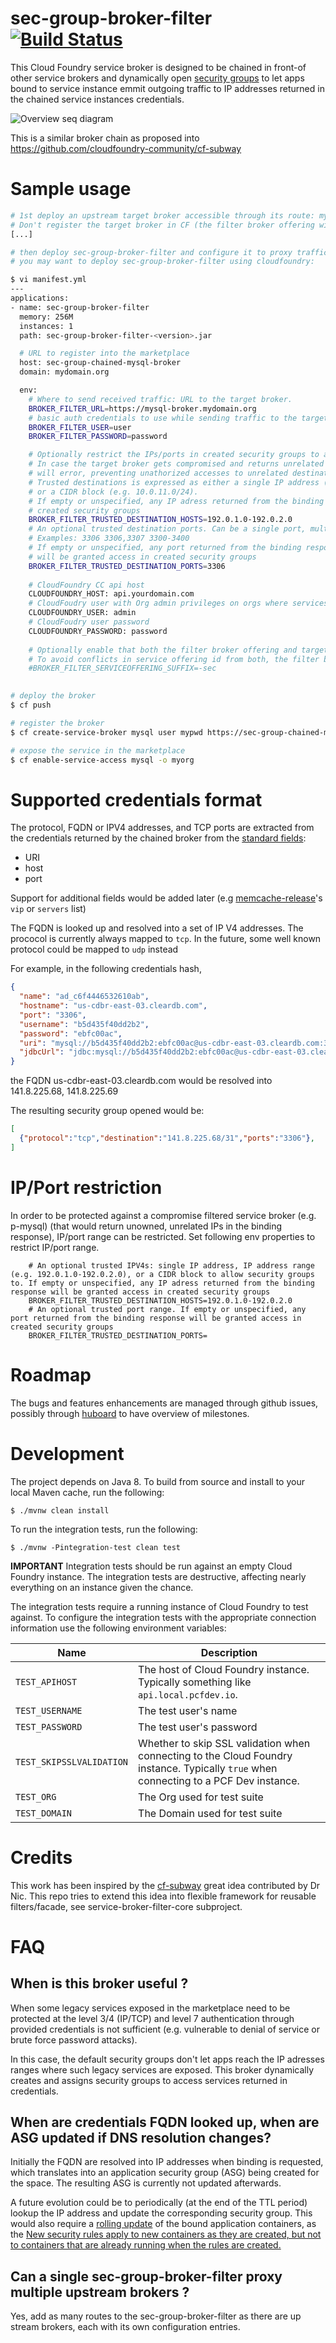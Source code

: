 # sec-group-broker-filter [![Build Status](https://travis-ci.org/orange-cloudfoundry/sec-group-broker-filter.svg?branch=master)](https://travis-ci.org/orange-cloudfoundry/sec-group-broker-filter)

This Cloud Foundry service broker is designed to be chained in front-of other service brokers and dynamically open [security groups](https://docs.cloudfoundry.org/adminguide/app-sec-groups.html) to let apps bound to service instance emmit outgoing traffic to IP addresses returned in the chained service instances credentials. 

![Overview seq diagram](http://plantuml.com/plantuml/svg/lP7DYi8m4CVlVOgvgGVnNfO53IWU164VeCHqA8D3KYT9mRUtMGLBDUX1lCuml__7A7QnhfIpGHmp2in_uGzDjH4NssebxeXIhOa3IWb6C_j-BHqPXEiIblijJ8qEcbspQCLrvCdPMQ5De4u7pE6Ap3mvs9tzYM_Zl6pvLBV6byg5-apg0zbwLanUwdsZYkJbBZIyoj9_vYEwO8XY_J-BR0D6i4ORIBCVrleMlBS-RhbCm1wmI7mF7aqK2cTeqZb4doILId7kGSQCeO-7tSDR-uJPjxuPDdD_0G00)

This is a similar broker chain as proposed into https://github.com/cloudfoundry-community/cf-subway

# Sample usage

```sh
# 1st deploy an upstream target broker accessible through its route: mysql-broker.mydomain.org. 
# Don't register the target broker in CF (the filter broker offering will be registered instead)
[...]

# then deploy sec-group-broker-filter and configure it to proxy traffic to the target broker:
# you may want to deploy sec-group-broker-filter using cloudfoundry:

$ vi manifest.yml
---
applications:
- name: sec-group-broker-filter
  memory: 256M
  instances: 1
  path: sec-group-broker-filter-<version>.jar

  # URL to register into the marketplace
  host: sec-group-chained-mysql-broker
  domain: mydomain.org

  env:
    # Where to send received traffic: URL to the target broker.
    BROKER_FILTER_URL=https://mysql-broker.mydomain.org
    # basic auth credentials to use while sending traffic to the target broker 
    BROKER_FILTER_USER=user
    BROKER_FILTER_PASSWORD=password

    # Optionally restrict the IPs/ports in created security groups to a set of trusted destinations. 
    # In case the target broker gets compromised and returns unrelated IPs in credentials, the binding response 
    # will error, preventing unathorized accesses to unrelated destinations.
    # Trusted destinations is expressed as either a single IP address (10.0.11.0), an IP address range (e.g. 10.0.11.1-10.0.11.2), 
    # or a CIDR block (e.g. 10.0.11.0/24). 
    # If empty or unspecified, any IP adress returned from the binding response will be granted access in 
    # created security groups
    BROKER_FILTER_TRUSTED_DESTINATION_HOSTS=192.0.1.0-192.0.2.0
    # An optional trusted destination ports. Can be a single port, multiple comma-separated ports, or a single range of ports. 
    # Examples: 3306 3306,3307 3300-3400
    # If empty or unspecified, any port returned from the binding response 
    # will be granted access in created security groups
    BROKER_FILTER_TRUSTED_DESTINATION_PORTS=3306
     
    # CloudFoundry CC api host 
    CLOUDFOUNDRY_HOST: api.yourdomain.com
    # CloudFoudry user with Org admin privileges on orgs where services will be bound
    CLOUDFOUNDRY_USER: admin
    # CloudFoudry user password
    CLOUDFOUNDRY_PASSWORD: password
    
    # Optionally enable that both the filter broker offering and target broker offering coexist in the marketplace
    # To avoid conflicts in service offering id from both, the filter broker offering will have the specified suffix added
    #BROKER_FILTER_SERVICEOFFERING_SUFFIX=-sec

    
# deploy the broker    
$ cf push 

# register the broker 
$ cf create-service-broker mysql user mypwd https://sec-group-chained-mysql-broker.mydomain.org

# expose the service in the marketplace
$ cf enable-service-access mysql -o myorg 

```` 

# Supported credentials format

The protocol, FQDN or IPV4 addresses, and TCP ports are extracted from the credentials returned by the chained broker from the [standard fields](https://docs.cloudfoundry.org/services/binding-credentials.html):
* URI
* host
* port

Support for additional fields would be added later (e.g [memcache-release](https://github.com/cloudfoundry-community/memcache-release#example-vcap_services-credentials)'s  ``vip`` or ``servers`` list)

The FQDN is looked up and resolved into a set of IP V4 addresses.
The prococol is currently always mapped to ``tcp``. In the future, some well known protocol could be mapped to ``udp`` instead

For example, in the following credentials hash, 

```json
{
  "name": "ad_c6f4446532610ab",
  "hostname": "us-cdbr-east-03.cleardb.com",
  "port": "3306",
  "username": "b5d435f40dd2b2",
  "password": "ebfc00ac",
  "uri": "mysql://b5d435f40dd2b2:ebfc00ac@us-cdbr-east-03.cleardb.com:3306/ad_c6f4446532610ab",
  "jdbcUrl": "jdbc:mysql://b5d435f40dd2b2:ebfc00ac@us-cdbr-east-03.cleardb.com:3306/ad_c6f4446532610ab"
}
```

the FQDN us-cdbr-east-03.cleardb.com would be resolved into 141.8.225.68, 141.8.225.69 

The resulting security group opened would be:

```json
[
  {"protocol":"tcp","destination":"141.8.225.68/31","ports":"3306"},
]
```
# IP/Port restriction

 In order to be protected against a compromise filtered service broker (e.g. p-mysql) (that would return unowned, unrelated IPs in the binding response), 
 IP/port range can be restricted.
 Set following env properties to restrict IP/port range.
```
    # An optional trusted IPV4s: single IP address, IP address range (e.g. 192.0.1.0-192.0.2.0), or a CIDR block to allow security groups to. If empty or unspecified, any IP adress returned from the binding response will be granted access in created security groups
    BROKER_FILTER_TRUSTED_DESTINATION_HOSTS=192.0.1.0-192.0.2.0
    # An optional trusted port range. If empty or unspecified, any port returned from the binding response will be granted access in created security groups
    BROKER_FILTER_TRUSTED_DESTINATION_PORTS=
```

# Roadmap

The bugs and features enhancements are managed through github issues, possibly through [huboard](https://huboard.com/orange-cloudfoundry/sec-group-broker-filter#/milestones) to have overview of milestones.

# Development
The project depends on Java 8.  To build from source and install to your local Maven cache, run the following:

```shell
$ ./mvnw clean install
```

To run the integration tests, run the following:

```
$ ./mvnw -Pintegration-test clean test
```

**IMPORTANT**
Integration tests should be run against an empty Cloud Foundry instance. The integration tests are destructive, affecting nearly everything on an instance given the chance.

The integration tests require a running instance of Cloud Foundry to test against.  To configure the integration tests with the appropriate connection information use the following environment variables:

Name | Description
---- | -----------
`TEST_APIHOST` | The host of Cloud Foundry instance.  Typically something like `api.local.pcfdev.io`.
`TEST_USERNAME` | The test user's name
`TEST_PASSWORD` | The test user's password
`TEST_SKIPSSLVALIDATION` | Whether to skip SSL validation when connecting to the Cloud Foundry instance.  Typically `true` when connecting to a PCF Dev instance.
`TEST_ORG` | The Org used for test suite
`TEST_DOMAIN` | The Domain used for test suite

# Credits

This work has been inspired by the [cf-subway](https://github.com/cloudfoundry-community/cf-subway) great idea contributed by Dr Nic.
This repo tries to extend this idea into flexible framework for reusable filters/facade, see service-broker-filter-core subproject.

# FAQ

## When is this broker useful ?

When some legacy services exposed in the marketplace need to be protected at the level 3/4 (IP/TCP) and level 7 authentication through provided credentials is not sufficient (e.g. vulnerable to denial of service or brute force password attacks).

In this case, the default security groups don't let apps reach the IP adresses ranges where such legacy services are exposed. This broker dynamically creates and assigns security groups to access services returned in credentials.

## When are credentials FQDN looked up, when are ASG updated if DNS resolution changes?

Initially the FQDN are resolved into IP addresses when binding is requested, which translates into an application security group (ASG) being created for the space. The resulting ASG is currently not updated afterwards.

A future evolution could be to periodically (at the end of the TTL period) lookup the IP address and update the corresponding security group. This would also require a [rolling update](http://v3-apidocs.cloudfoundry.org/version/release-candidate/index.html#terminate-a-process-instance) of the bound application containers, as the [New security rules apply to new containers as they are created, but not to containers that are already running when the rules are created.](http://docs.cloudfoundry.org/adminguide/app-sec-groups.html#binding-groups)

## Can a single sec-group-broker-filter proxy multiple upstream brokers ?

Yes, add as many routes to the sec-group-broker-filter as there are up stream brokers, each with its own configuration entries.
